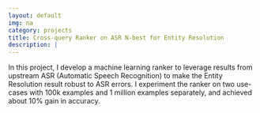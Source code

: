 ```yaml
---
layout: default
img: na
category: projects
title: Cross-query Ranker on ASR N-best for Entity Resolution
description: |
---
```

In this project, I develop a machine learning ranker to leverage results from upstream ASR (Automatic Speech Recognition) to make the Entity Resolution result robust to ASR errors. I experiment the ranker on two use-cases with 100k examples and 1 million examples separately, and achieved about 10% gain in accuracy.
